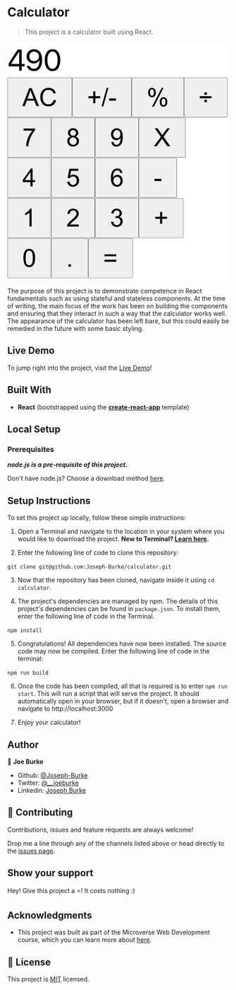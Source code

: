 # Calculator

> This project is a calculator built using React.

![screenshot](./screenshot.png)

The purpose of this project is to demonstrate competence in React fundamentals such as using stateful and stateless components.
At the time of writing, the main focus of the work has been on building the components and ensuring that they interact in such a way that the calculator works well. The appearance of the calculator has been left bare, but this could easily be remedied in the future with some basic styling.

## Live Demo

To jump right into the project, visit the [Live Demo](https://number-machine.herokuapp.com/)!

## Built With

- **React** (bootstrapped using the [**create-react-app**](https://www.npmjs.com/package/create-react-app) template)

## Local Setup

### Prerequisites

_**node.js is a pre-requisite of this project.**_

Don't have node.js? Choose a download method [here](https://nodejs.org/en/download/).

## Setup Instructions

To set this project up locally, follow these simple instructions:

1. Open a Terminal and navigate to the location in your system where you would like to download the project. **New to Terminal? [Learn here](https://www.freecodecamp.org/news/conquering-the-command-line-f85f5e46c07c/).**

2. Enter the following line of code to clone this repository:

`git clone git@github.com:Joseph-Burke/calculator.git`

3. Now that the repository has been cloned, navigate inside it using `cd calculator`.

4. The project's dependencies are managed by npm. The details of this project's dependencies can be found in `package.json`. To install them, enter the following line of code in the Terminal.

`npm install`

5. Congratulations! All dependencies have now been installed. The source code may now be compiled. Enter the following line of code in the terminal: 

`npm run build`

6. Once the code has been compiled, all that is required is to enter `npm run start`. This will run a  script that will serve the project. It should automatically open in your browser, but if it doesn't, open a browser and navigate to http://localhost:3000 

7. Enjoy your calculator!

## Author

👤 **Joe Burke**

- Github: [@Joseph-Burke](https://github.com/Joseph-Burke)
- Twitter: [@__joeburke](https://twitter.com/__joeburke)
- Linkedin: [Joseph Burke](https://www.linkedin.com/in/--joeburke/)

## 🤝 Contributing

Contributions, issues and feature requests are always welcome!

Drop me a line through any of the channels listed above or head directly to the [issues page](issues/).

## Show your support

Hey! Give this project a ⭐️! It costs nothing :)

## Acknowledgments

- This project was built as part of the Microverse Web Development course, which you can learn more about [here](https://www.microverse.org/).

## 📝 License

This project is [MIT](lic.url) licensed.

